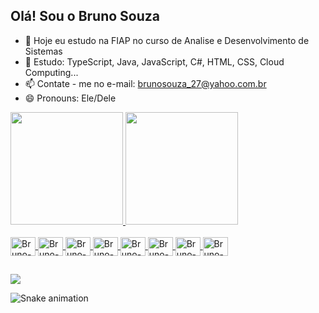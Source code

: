 ## Olá! Sou o Bruno Souza

- 🔭 Hoje eu estudo na FIAP no curso de Analise e Desenvolvimento de Sistemas
- 🌱 Estudo: TypeScript, Java, JavaScript, C#, HTML, CSS, Cloud Computing...
- 📫 Contate - me no e-mail: brunosouza_27@yahoo.com.br
- 😄 Pronouns: Ele/Dele

<div>
  <a href="https://github.com/Brunosz2712">
  <img height="180em" src="https://github-readme-stats.vercel.app/api?username=Brunosz2712&show_icons=true&theme=dracula&include_all_commits=true&count_private=true"/>
  <img height="180em" src="https://github-readme-stats.vercel.app/api/top-langs/?username=Brunosz2712&layout=compact&langs_count=16&theme=dracula"/>
</div>

<div style="display: inline_block"><br>
  <img align="center" alt="Bruno-TS" height="30" width="40" src="https://cdn.jsdelivr.net/gh/devicons/devicon@latest/icons/typescript/typescript-original.svg">
  <img align="center" alt="Bruno-React" height="30" width="40" src="https://cdn.jsdelivr.net/gh/devicons/devicon@latest/icons/react/react-original-wordmark.svg">
  <img align="center" alt="Bruno-Java" height="30" width="40" src="https://cdn.jsdelivr.net/gh/devicons/devicon@latest/icons/java/java-original-wordmark.svg">
  <img align="center" alt="Bruno-JS" height="30" width="40" src="https://cdn.jsdelivr.net/gh/devicons/devicon@latest/icons/javascript/javascript-original.svg">
  <img align="center" alt="Bruno-C#" height="30" width="40" src="https://cdn.jsdelivr.net/gh/devicons/devicon@latest/icons/csharp/csharp-original.svg">
  <img align="center" alt="Bruno-HTML" height="30" width="40" src="https://cdn.jsdelivr.net/gh/devicons/devicon@latest/icons/html5/html5-original.svg">
  <img align="center" alt="Bruno-CSS" height="30" width="40" src="https://cdn.jsdelivr.net/gh/devicons/devicon@latest/icons/css3/css3-original.svg">
  <img align="center" alt="Bruno-Azure" height="30" width="40" src="https://cdn.jsdelivr.net/gh/devicons/devicon@latest/icons/azuredevops/azuredevops-original.svg">
</div>

##

<div>
  <a href ="https://www.linkedin.com/in/bruno-souza-79a354208/" target="_blank"><img src="https://img.shields.io/badge/-LinkedIn-%230077b5?style-for-the-badge&logo=linkedin&logoColor=white" target="_blank"></a>
</div>

![Snake animation](https://github.com/Brunosz2712/Brunosz2712/blob/output/github-contribution-grid-snake.svg)
